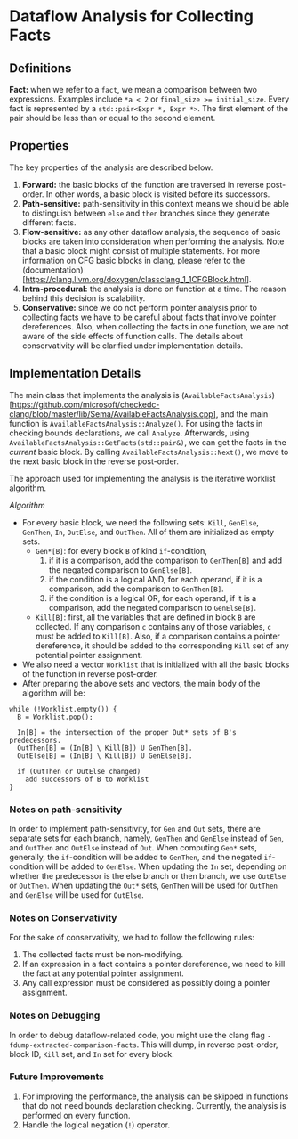 # Dataflow Analysis for Collecting Facts

## Definitions
**Fact:** when we refer to a `fact`, we mean a comparison between two expressions. Examples include `*a < 2` or `final_size >= initial_size`. Every fact is represented by a `std::pair<Expr *, Expr *>`. The first element of the pair should be less than or equal to the second element.


## Properties
The key properties of the analysis are described below.
1. **Forward:** the basic blocks of the function are traversed in reverse post-order. In other words, a basic block is visited before its successors.
2. **Path-sensitive:** path-sensitivity in this context means we should be able to distinguish between `else` and `then` branches since they generate different facts.
3. **Flow-sensitive:** as any other dataflow analysis, the sequence of basic blocks are taken into consideration when performing the analysis. Note that a basic block might consist of multiple statements. For more information on CFG basic blocks in clang, please refer to the (documentation)[https://clang.llvm.org/doxygen/classclang_1_1CFGBlock.html].
4. **Intra-procedural:** the analysis is done on function at a time. The reason behind this decision is scalability.
5. **Conservative:** since we do not perform pointer analysis prior to collecting facts we have to be careful about facts that involve pointer dereferences. Also, when collecting the facts in one function, we are not aware of the side effects of function calls. The details about conservativity will be clarified under implementation details.


## Implementation Details
The main class that implements the analysis is (`AvailableFactsAnalysis`)[https://github.com/microsoft/checkedc-clang/blob/master/lib/Sema/AvailableFactsAnalysis.cpp], and the main function is `AvailableFactsAnalysis::Analyze()`.
For using the facts in checking bounds declarations, we call `Analyze`. Afterwards, using `AvailableFactsAnalysis::GetFacts(std::pair&)`, we can get the facts in the *current* basic block. By calling `AvailableFactsAnalysis::Next()`, we move to the next basic block in the reverse post-order.

The approach used for implementing the analysis is the iterative worklist algorithm.

*Algorithm*
* For every basic block, we need the following sets: `Kill`, `GenElse`, `GenThen`, `In`, `OutElse`, and `OutThen`. All of them are initialized as empty sets.
    * `Gen*[B]`: for every block `B` of kind `if`-condition,
      1. if it is a comparison, add the comparison to `GenThen[B]` and add the negated comparison to `GenElse[B]`.
      2. if the condition is a logical AND, for each operand, if it is a comparison, add the comparison to `GenThen[B]`.
      3. if the condition is a logical OR, for each operand, if it is a comparison, add the negated comparison to `GenElse[B]`.
    * `Kill[B]`: first, all the variables that are defined in block `B` are collected. If any comparison `c` contains any of those variables, `c` must be added to `Kill[B]`. Also, if a comparison contains a pointer dereference, it should be added to the corresponding `Kill` set of any potential pointer assignment.
* We also need a vector `Worklist` that is initialized with all the basic blocks of the function in reverse post-order.
* After preparing the above sets and vectors, the main body of the algorithm will be:
```
while (!Worklist.empty()) {
  B = Worklist.pop();

  In[B] = the intersection of the proper Out* sets of B's predecessors.
  OutThen[B] = (In[B] \ Kill[B]) U GenThen[B].
  OutElse[B] = (In[B] \ Kill[B]) U GenElse[B].

  if (OutThen or OutElse changed)
    add successors of B to Worklist
}
```

### Notes on path-sensitivity
In order to implement path-sensitivity, for `Gen` and `Out` sets, there are separate sets for each branch, namely, `GenThen` and `GenElse` instead of `Gen`, and `OutThen` and `OutElse` instead of `Out`. When computing `Gen*` sets, generally, the `if`-condition will be added to `GenThen`, and the negated `if`-condition will be added to `GenElse`.
When updating the `In` set, depending on whether the predecessor is the else branch or then branch, we use `OutElse` or `OutThen`.
When updating the `Out*` sets, `GenThen` will be used for `OutThen` and `GenElse` will be used for `OutElse`.

### Notes on Conservativity
For the sake of conservativity, we had to follow the following rules:
1. The collected facts must be non-modifying.
2. If an expression in a fact contains a pointer dereference, we need to kill the fact at any potential pointer assignment.
3. Any call expression must be considered as possibly doing a pointer assignment.

### Notes on Debugging
In order to debug dataflow-related code, you might use the clang flag `-fdump-extracted-comparison-facts`. This will dump, in reverse post-order, block ID, `Kill` set, and `In` set for every block.

### Future Improvements
1. For improving the performance, the analysis can be skipped in functions that do not need bounds declaration checking. Currently, the analysis is performed on every function.
2. Handle the logical negation (`!`) operator.